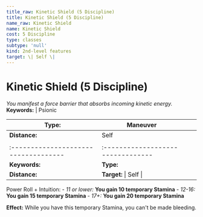 ```yaml
---
title_raw: Kinetic Shield (5 Discipline)
title: Kinetic Shield (5 Discipline)
name_raw: Kinetic Shield
name: Kinetic Shield
cost: 5 Discipline
type: classes
subtype: 'null'
kind: 2nd-level features
target: \| Self \|
---
```


# Kinetic Shield (5 Discipline)

*You manifest a force barrier that absorbs incoming kinetic energy.* **Keywords:** | Psionic

| **Type:**                            | Maneuver                          |     |     |
| ------------------------------------ | --------------------------------- | --- | --- |
| **Distance:**                        | Self                              |     |     |
|                                      |                                   |     |     |
| :----------------------------------- | :-------------------------------- |     |     |
| **Keywords:**                        | **Type:**                         |     |     |
| **Distance:**                        | **Target:** \| Self \|            |     |     |

Power Roll + Intuition: - *11 or lower:* **You gain 10 temporary Stamina** - *12-16:* **You gain 15 temporary Stamina** - *17+:* **You gain 20 temporary Stamina**

**Effect:** While you have this temporary Stamina, you can't be made bleeding.
